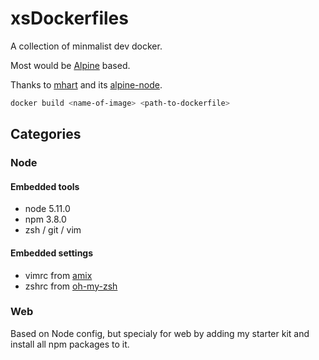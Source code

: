 # xsDockerfiles

A collection of minmalist dev docker.

Most would be [Alpine](https://hub.docker.com/_/alpine/) based.

Thanks to [mhart](https://github.com/mhart/alpine-node) and its [alpine-node](https://hub.docker.com/r/mhart/alpine-node/).

```bash
docker build <name-of-image> <path-to-dockerfile>
```

## Categories

### Node

#### Embedded tools

* node 5.11.0
* npm 3.8.0
* zsh / git / vim

#### Embedded settings

* vimrc from [amix](https://github.com/amix/vimrc)
* zshrc from [oh-my-zsh](https://github.com/robbyrussell/oh-my-zsh)

### Web
  Based on Node config, but specialy for web by adding my starter kit and install all npm packages to it.
